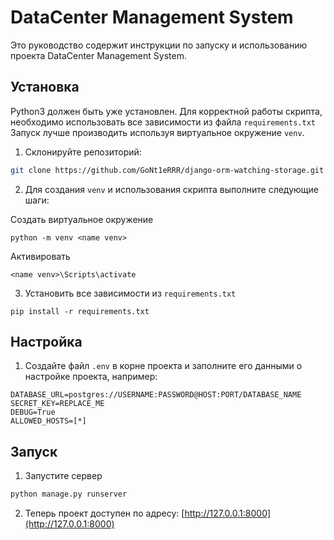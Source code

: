 # DataCenter Management System

Это руководство содержит инструкции по запуску и использованию проекта DataCenter Management System.

## Установка

Python3 должен быть уже установлен.
Для корректной работы скрипта, необходимо использовать все зависимости из файла `requirements.txt`
Запуск лучше производить используя виртуальное окружение `venv`.
1. Склонируйте репозиторий:

```bash
git clone https://github.com/GoNt1eRRR/django-orm-watching-storage.git
```

2. Для создания `venv` и использования скрипта выполните следующие шаги:

Создать виртуальное окружение
```
python -m venv <name venv>
```

Активировать
```
<name venv>\Scripts\activate
```

3. Установить все зависимости из `requirements.txt`
```
pip install -r requirements.txt
```

## Настройка

1. Создайте файл `.env` в корне проекта и заполните его данными о настройке проекта, например:

```
DATABASE_URL=postgres://USERNAME:PASSWORD@HOST:PORT/DATABASE_NAME
SECRET_KEY=REPLACE_ME
DEBUG=True
ALLOWED_HOSTS=[*]
```

## Запуск

1. Запустите сервер

```bash
python manage.py runserver
```

2. Теперь проект доступен по адресу: [http://127.0.0.1:8000](http://127.0.0.1:8000)
